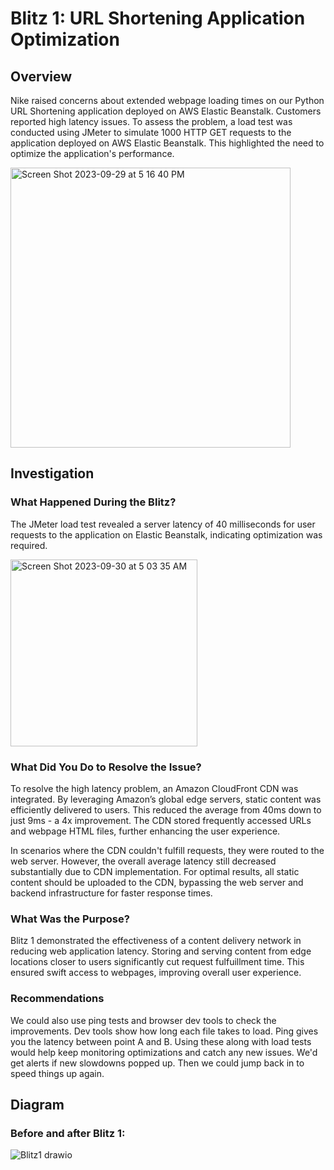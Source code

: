 # Blitz 1: URL Shortening Application Optimization

## Overview

Nike raised concerns about extended webpage loading times on our Python URL Shortening application deployed on AWS Elastic Beanstalk. Customers reported high latency issues. To assess the problem, a load test was conducted using JMeter to simulate 1000 HTTP GET requests to the application deployed on AWS Elastic Beanstalk. This highlighted the need to optimize the application's performance.

<img width="448" alt="Screen Shot 2023-09-29 at 5 16 40 PM" src="https://github.com/belindadunu/Blitz1/assets/139175163/f3bff27e-dd06-4f3c-be56-4e5d52a7d30f">

## Investigation

### What Happened During the Blitz?

The JMeter load test revealed a server latency of 40 milliseconds for user requests to the application on Elastic Beanstalk, indicating optimization was required.

<img width="299" alt="Screen Shot 2023-09-30 at 5 03 35 AM" src="https://github.com/belindadunu/Blitz1/assets/139175163/497160ea-1349-4daf-9094-6017195ea9e7">

### What Did You Do to Resolve the Issue?

To resolve the high latency problem, an Amazon CloudFront CDN was integrated. By leveraging Amazon’s global edge servers, static content was efficiently delivered to users. This reduced the average from 40ms down to just 9ms - a 4x improvement. The CDN stored frequently accessed URLs and webpage HTML files, further enhancing the user experience.

In scenarios where the CDN couldn't fulfill requests, they were routed to the web server. However, the overall average latency still decreased substantially due to CDN implementation. For optimal results, all static content should be uploaded to the CDN, bypassing the web server and backend infrastructure for faster response times.

### What Was the Purpose?

Blitz 1 demonstrated the effectiveness of a content delivery network in reducing web application latency. Storing and serving content from edge locations closer to users significantly cut request fulfuillment time. This ensured swift access to webpages, improving overall user experience. 

### Recommendations

We could also use ping tests and browser dev tools to check the improvements. Dev tools show how long each file takes to load. Ping gives you the latency between point A and B. Using these along with load tests would help keep monitoring optimizations and catch any new issues. We'd get alerts if new slowdowns popped up. Then we could jump back in to speed things up again.

## Diagram

### Before and after Blitz 1:

![Blitz1 drawio](https://github.com/belindadunu/Blitz1/assets/139175163/5603abc8-325d-4044-949a-24dc4145bdd7)
